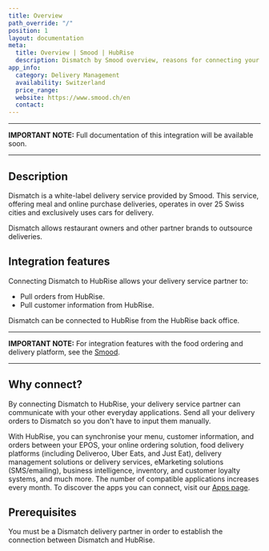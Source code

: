 ```yaml
---
title: Overview
path_override: "/"
position: 1
layout: documentation
meta:
  title: Overview | Smood | HubRise
  description: Dismatch by Smood overview, reasons for connecting your delivery service to HubRise and summary of integrated features. Synchronise data between all your apps.
app_info:
  category: Delivery Management
  availability: Switzerland
  price_range:
  website: https://www.smood.ch/en
  contact:
---
```


---

**IMPORTANT NOTE:** Full documentation of this integration will be available soon.

---

## Description

Dismatch is a white-label delivery service provided by Smood. This service, offering meal and online purchase deliveries, operates in over 25 Swiss cities and exclusively uses cars for delivery.

Dismatch allows restaurant owners and other partner brands to outsource deliveries.

## Integration features

Connecting Dismatch to HubRise allows your delivery service partner to:

- Pull orders from HubRise.
- Pull customer information from HubRise.

Dismatch can be connected to HubRise from the HubRise back office.

---

**IMPORTANT NOTE:** For integration features with the food ordering and delivery platform, see the [Smood](/apps/smood/overview).

---

## Why connect?

By connecting Dismatch to HubRise, your delivery service partner can communicate with your other everyday applications. Send all your delivery orders to Dismatch so you don't have to input them manually.

With HubRise, you can synchronise your menu, customer information, and orders between your EPOS, your online ordering solution, food delivery platforms (including Deliveroo, Uber Eats, and Just Eat), delivery management solutions or delivery services, eMarketing solutions (SMS/emailing), business intelligence, inventory, and customer loyalty systems, and much more. The number of compatible applications increases every month. To discover the apps you can connect, visit our [Apps page](/apps).

## Prerequisites

You must be a Dismatch delivery partner in order to establish the connection between Dismatch and HubRise.
